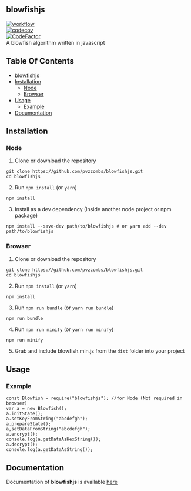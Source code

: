 ## blowfishjs
[![workflow](https://github.com/pvzzombs/blowfishjs/actions/workflows/node.js.yml/badge.svg)](https://github.com/pvzzombs/blowfishjs/actions)  
[![codecov](https://codecov.io/gh/pvzzombs/blowfishjs/graph/badge.svg?token=ls54UCvAE0)](https://codecov.io/gh/pvzzombs/blowfishjs)  
[![CodeFactor](https://www.codefactor.io/repository/github/pvzzombs/blowfishjs/badge)](https://www.codefactor.io/repository/github/pvzzombs/blowfishjs)  
A blowfish algorithm written in javascript

<!-- omit in toc -->
## Table Of Contents
- [blowfishjs](#blowfishjs)
- [Installation](#installation)
  - [Node](#node)
  - [Browser](#browser)
- [Usage](#usage)
  - [Example](#example)
- [Documentation](#documentation)

## Installation
### Node
1. Clone or download the repository
```
git clone https://github.com/pvzzombs/blowfishjs.git
cd blowfishjs
```
2. Run `npm install` (or `yarn`)
```
npm install
```
3. Install as a dev dependency (Inside another node project or npm package)  
```
npm install --save-dev path/to/blowfishjs # or yarn add --dev path/to/blowfishjs
```
### Browser
1. Clone or download the repository
```
git clone https://github.com/pvzzombs/blowfishjs.git
cd blowfishjs
```
2. Run `npm install` (or `yarn`)
```
npm install
```
3. Run `npm run bundle` (or `yarn run bundle`)
```
npm run bundle
```
4. Run `npm run minify` (or `yarn run minify`)
```
npm run minify
```
5. Grab and include blowfish.min.js from the `dist` folder into your project

## Usage
### Example
```
const Blowfish = require("blowfishjs"); //for Node (Not required in browser)
var a = new Blowfish();
a.initState();
a.setKeyFromString("abcdefgh");
a.prepareState();
a,setDataFromString("abcdefgh");
a.encrypt();
console.log(a.getDataAsHexString());
a.decrypt();
console.log(a.getDataAsString());
```

## Documentation
Documentation of **blowfishjs** is available [here](DOCS.md)

